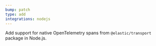 ```yaml
---
bump: patch
type: add
integrations: nodejs
---
```


Add support for native OpenTelemetry spans from `@elastic/transport` package in Node.js.
